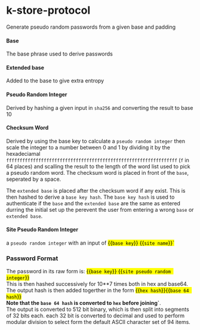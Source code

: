 # k-store-protocol
Generate pseudo random passwords from a given base and padding 

#### Base 
The base phrase used to derive passwords
#### Extended base
Added to the base to give extra entropy
#### Pseudo Random Integer
Derived by hashing a given input in `sha256` and converting the result to base 10
#### Checksum Word
Derived by using the base key to calculate a `pseudo random integer` then scale the integer to a number between 0 and 1 by dividing it by the hexadeciamal `ffffffffffffffffffffffffffffffffffffffffffffffffffffffffffffffff` (`f` in 64 places) and scalling the result to the length of the word list used to pick a pseudo random word. The checksum word is placed in front of the `base`, seperated by a space.

The `extended base` is placed after the  checksum word if any exist. This is then hashed to derive a `base key hash`. The `base key hash` is used to authenticate if the `base` and the `extended base` are the same as entered durring the initial set up the perevent the user from entering a wrong `base` or `extended base`.
#### Site Pseudo Random Integer
a `pseudo random integer` with an input of <mark>{{`base key`}} {{`site name`}}`</mark>

### Password Format
The password in its raw form is: <mark>{{`base key`}} {{`site pseudo random integer`}}</mark>  
This is then hashed successively for 10**7 times both in hex and base64.  
The output hash is then added togerther in the form <mark>{{`hex hash`}}{{`base 64 hash`}}</mark>  
**Note that the `base 64 hash` is converted to `hex` before joining`**.  
The output is converted to 512 bit binary, which is then split into segments of 32 bits each. each 32 bit is converted to decimal and used to perform modular division to select form the default ASCII character set of 94 items.